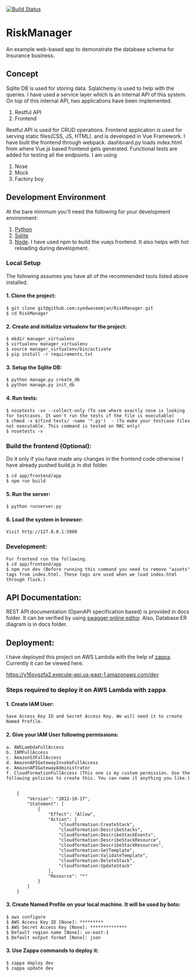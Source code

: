 [![Build Status](https://travis-ci.org/syedwaseemjan/RiskManager.svg?branch=master)](https://travis-ci.org/syedwaseemjan/RiskManager)
# RiskManager
An example web-based app to demonstrate the database schema for Insurance business.

## Concept

Sqlite DB is used for storing data. Sqlalchemy is used to help with the queries. I have used a service layer which is an internal API of this system. On top of this internal API, two  applications have been implemented.

1. Restful API
2. Frontend

Restful API is used for CRUD operations. Frontend application is used for serving static files(CSS, JS, HTML).
and is developed in Vue Framework. I have built the frontend through webpack. dashboard.py loads index.html from where Vue.js based frontend gets generated.
Functional tests are added for testing all the endpoints. I am using 

1. Nose
2. Mock
3. Factory boy

## Development Environment

At the bare minimum you'll need the following for your development environment:

1. [Python](http://www.python.org/)
2. [Sqlite](https://sqlite.org)
3. [Node](https://nodejs.org/en/). I have used npm to build the vuejs frontend. It also helps with hot reloading during development.

### Local Setup

The following assumes you have all of the recommended tools listed above installed.

#### 1. Clone the project:

    $ git clone git@github.com:syedwaseemjan/RiskManager.git
    $ cd RiskManager

#### 2. Create and initialize virtualenv for the project:

    $ mkdir manager_virtualenv
    $ virtualenv manager_virtualenv
    $ source manager_virtualenv/bin/activate
    $ pip install -r requirements.txt

#### 3. Setup the Sqlite DB:

    $ python manage.py create_db
    $ python manage.py init_db

#### 4. Run tests:
    
    $ nosetests -vv --collect-only (To see where exactly nose is looking for testcases. It won't run the tests if the file is executable)
    $ chmod -x $(find tests/ -name '*.py')  - (To make your testcase files not executable. This command is tested on MAC only)
    $ nosetests -v

### Build the frontend (Optional):
Do it only if you have made any changes in the frontend code otherwise I have already pushed build.js in dist folder.

    $ cd app/frontend/app
    $ npm run build

#### 5. Run the server:

    $ python runserver.py

#### 6. Load the system in browser:

    Visit http://127.0.0.1:5000

### Development:

    For frontend run the following.
    $ cd app/frontend/app
    $ npm run dev (Before running this command you need to remove "assets" tags from index.html. These tags are used when we load index.html through flask.)

## API Documentation:

REST API documentation (OpenAPI specification based) is provided in docs folder. It can be verified by using [swagger online editor](https://swagger.io/swagger-editor/). Also, Database ER diagram is in docs folder.

## Deployment:

I have deployed this project on AWS Lambda with the help of [zappa](https://github.com/Miserlou/Zappa). Currently it can be viewed here.

https://y16svgzfa2.execute-api.us-east-1.amazonaws.com/dev

### Steps required to deploy it on AWS Lambda with zappa

#### 1. Create IAM User:
    Save Access Key ID and Secret Access Key. We will need it to create Named Profile.

#### 2. Give your IAM User following permissions:

    a. AWSLambdaFullAccess
    b. IAMFullAccess
    c. AmazonS3FullAccess
    d. AmazonAPIGatewayInvokeFullAccess
    e. AmazonAPIGatewayAdministrator
    f. CloudFormationFullAccess (This one is my custom permission. Use the following policies to create this. You can name it anything you like.)
        

        {
            "Version": "2012-10-17",
            "Statement": [
                {
                    "Effect": "Allow",
                    "Action": [
                        "cloudformation:CreateStack",
                        "cloudformation:DescribeStacks",
                        "cloudformation:DescribeStackEvents",
                        "cloudformation:DescribeStackResource",
                        "cloudformation:DescribeStackResources",
                        "cloudformation:GetTemplate",
                        "cloudformation:ValidateTemplate",
                        "cloudformation:DeleteStack",
                        "cloudformation:UpdateStack"
                    ],
                    "Resource": "*"
                }
            ]
        }

#### 3. Create Named Profile on your local machine. It will be used by boto:

    $ aws configure
    $ AWS Access Key ID [None]: *********
    $ AWS Secret Access Key [None]: **************
    $ Default region name [None]: us-east-1
    $ Default output format [None]: json

#### 3. Use Zappa commands to deploy it:

    $ zappa deploy dev
    $ zappa update dev